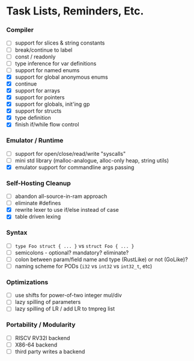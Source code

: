 # Task Lists, Reminders, Etc.

### Compiler

- [ ] support for slices & string constants
- [ ] break/continue to label
- [ ] const / readonly
- [ ] type inference for var definitions
- [ ] support for named enums
- [x] support for global anonymous enums
- [x] continue
- [x] support for arrays
- [x] support for pointers
- [x] support for globals, init'ing gp
- [x] support for structs
- [x] type definition
- [x] finish if/while flow control

### Emulator / Runtime

- [ ] support for open/close/read/write "syscalls"
- [ ] mini std library (malloc-analogue, alloc-only heap, string utils)
- [x] emulator support for commandline args passing

### Self-Hosting Cleanup

- [ ] abandon all-source-in-ram approach
- [ ] eliminate #defines
- [x] rewrite lexer to use if/else instead of case
- [x] table driven lexing

### Syntax

- [ ] `type Foo struct { ... }` vs `struct Foo { ... }`
- [ ] semicolons - optional? mandatory? eliminate?
- [ ] colon between param/field name and type (RustLike) or not (GoLike)?
- [ ] naming scheme for PODs (`i32` vs `int32` vs `int32_t`, etc)

### Optimizations

- [ ] use shifts for power-of-two integer mul/div
- [ ] lazy spilling of parameters
- [ ] lazy spilling of LR / add LR to tmpreg list

### Portability / Modularity

- [ ] RISCV RV32I backend
- [ ] X86-64 backend
- [ ] third party writes a backend
